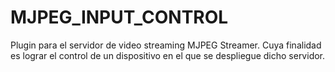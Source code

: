 # MJPEG_INPUT_CONTROL
Plugin para el servidor de video streaming MJPEG Streamer. Cuya finalidad es lograr el control de un dispositivo en el que se despliegue dicho servidor.
